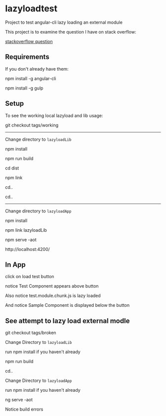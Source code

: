 # lazyloadtest
Project to test angular-cli lazy loading an external module

This project is to examine the question I have on stack overflow:

[stackoverflow question](https://stackoverflow.com/questions/46333005/how-to-use-systemjsngmoduleloader-to-lazy-load-an-external-module?noredirect=1#comment79631419_46333005)

## Requirements
If you don't already have them:

npm install -g angular-cli

npm install -g gulp
## Setup
To see the working local lazyload and lib usage:

git checkout tags/working

--------------------

Change directory to `lazyloadLib`

npm install

npm run build

cd dist

npm link

cd..

cd..

--------

Change directory to `lazyloadApp`

npm install

npm link lazyloadLib

npm serve -aot

http://localhost:4200/

## In App
click on load test button

notice Test Component appears above button

Also notice test.module.chunk.js is lazy loaded

And notice Sample Component is displayed below the button

## See attempt to lazy load external modle
git checkout tags/broken

Change Directory to `lazyloadLib`

run npm install if you haven't already

npm run build

cd..

Change Directory to `lazyloadApp`

run npm install if you haven't already

ng serve -aot

Notice build errors

